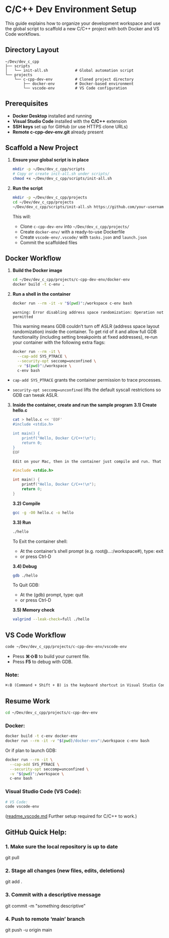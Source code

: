 # C/C++ Dev Environment Setup

This guide explains how to organize your development workspace and use the global script to scaffold a new C/C++ project with both Docker and VS Code workflows.

## Directory Layout

```
~/Dev/dev_c_cpp
├── scripts
│   └── init-all.sh            # Global automation script
└── projects
    └── c-cpp-dev-env          # Cloned project directory
        ├── docker-env         # Docker-based environment
        └── vscode-env         # VS Code configuration
```

## Prerequisites

- **Docker Desktop** installed and running  
- **Visual Studio Code** installed with the **C/C++** extension  
- **SSH keys** set up for GitHub (or use HTTPS clone URLs)
- **Remote c-cpp-dev-env.git** already present

## Scaffold a New Project

1. **Ensure your global script is in place**  
   ```bash
   mkdir -p ~/Dev/dev_c_cpp/scripts
   # Copy or create init-all.sh under scripts/
   chmod +x ~/Dev/dev_c_cpp/scripts/init-all.sh
   ```

2. **Run the script**  
   ```bash
   mkdir -p ~/Dev/dev_c_cpp/projects
   cd ~/Dev/dev_c_cpp/projects
   ~/Dev/dev_c_cpp/scripts/init-all.sh https://github.com/your-username/c-cpp-dev-env.git
   ```

   This will:
   - Clone `c-cpp-dev-env` into `~/Dev/dev_c_cpp/projects/`  
   - Create `docker-env/` with a ready-to-use Dockerfile  
   - Create `vscode-env/.vscode/` with `tasks.json` and `launch.json`  
   - Commit the scaffolded files

## Docker Workflow

1. **Build the Docker image**  
   ```bash
   cd ~/Dev/dev_c_cpp/projects/c-cpp-dev-env/docker-env
   docker build -t c-env .
   ```
2. **Run a shell in the container**
    ```bash
    docker run --rm -it -v "$(pwd)":/workspace c-env bash
    ```
    `warning: Error disabling address space randomization: Operation not permitted`
    
    This warning means GDB couldn’t turn off ASLR (address space layout randomization) inside the container. To get rid of it and allow full GDB functionality (including setting breakpoints at fixed addresses), re‐run your container with the following extra flags:
    
    ```bash
    docker run --rm -it \
      --cap-add SYS_PTRACE \
      --security-opt seccomp=unconfined \
      -v "$(pwd)":/workspace \
      c-env bash
    ```
  
 - `cap-add SYS_PTRACE` grants the container permission to trace processes.

 - `security-opt seccomp=unconfined` lifts the default syscall restrictions so GDB can tweak ASLR.

3. **Inside the container, create and run the sample program**
    **3.1) Create hello.c**
    
    ```bash
    cat > hello.c << 'EOF'
    #include <stdio.h>

    int main() {
        printf("Hello, Docker C/C++!\n");
        return 0;
    }
    EOF
    ```
    
    ```txt
    Edit on your Mac, then in the container just compile and run. That keeps workflow fast and container lightweight.
    ```
    
    ```C++
    #include <stdio.h>

    int main() {
        printf("Hello, Docker C/C++!\n");
        return 0;
    }
    ```

    **3.2) Compile**
    ```bash
    gcc -g -O0 hello.c -o hello
    ```

    **3.3) Run**
    ```bash
    ./hello
    ```
    To Exit the container shell:
    - At the container’s shell prompt (e.g. root@…:/workspace#), type: exit
    - or press Ctrl-D

    **3.4) Debug**
    ```bash
    gdb ./hello
    ```
    
    To Quit GDB: 
    - At the (gdb) prompt, type: quit 
    - or press Ctrl-D

    **3.5) Memory check**
    ```bash
    valgrind --leak-check=full ./hello
    ```


## VS Code Workflow

```bash
code ~/Dev/dev_c_cpp/projects/c-cpp-dev-env/vscode-env
```
- Press **⌘⇧B** to build your current file.  
- Press **F5** to debug with GDB.

### Note:

```txt
⌘⇧B (Command + Shift + B) is the keyboard shortcut in Visual Studio Code on macOS for running the “Run Build Task” command. By default, it invokes the build task defined in your .vscode/tasks.json—in our setup, that compiles the current C/C++ file with GCC.
```

## Resume Work

```bash
cd ~/Dev/dev_c_cpp/projects/c-cpp-dev-env
```

### Docker:

```bash
docker build -t c-env docker-env
docker run --rm -it -v "$(pwd)/docker-env":/workspace c-env bash
```

Or if plan to launch GDB:

```bash
docker run --rm -it \
  --cap-add SYS_PTRACE \
  --security-opt seccomp=unconfined \
  -v "$(pwd)":/workspace \
  c-env bash
```

### Visual Studio Code (VS Code):

```bash
# VS Code:
code vscode-env
```

([readme_vscode.md]() Further setup required for C/C++ to work.)

## GitHub Quick Help:

### 1. Make sure the local repository is up to date
git pull

### 2. Stage all changes (new files, edits, deletions)
git add .

### 3. Commit with a descriptive message
git commit -m "something descriptive"

### 4. Push to remote ‘main’ branch
git push -u origin main


